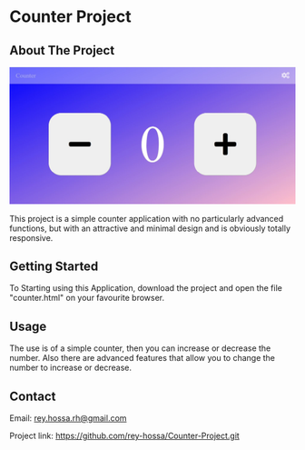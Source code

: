 # Counter Project

## About The Project

![Alt text](images/counter.JPG "image")

This project is a simple counter application with no particularly advanced functions, but with an attractive and minimal design and is obviously totally responsive.

## Getting Started
To Starting using this Application, download the project and open the file "counter.html" on your favourite browser.

## Usage

The use is of a simple counter, then you can increase or decrease the number. Also there are advanced features that allow you to change the number to increase or decrease.

## Contact
Email: rey.hossa.rh@gmail.com

Project link: https://github.com/rey-hossa/Counter-Project.git

